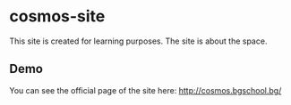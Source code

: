 # cosmos-site
This site is created for learning purposes. The site is about the space.

## Demo
You can see the official page of the site here: http://cosmos.bgschool.bg/
